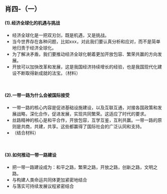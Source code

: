 ##	肖四-（一）

####	(1).经济全球化的机遇与挑战

*	经济全球化是一把双刃剑，既是机遇，又是挑战。
*	当今世界存在各种问题，比如xxx，对此我们要认真分析和应对，而不是简单地归责于经济全球化。
*	为了解决矛盾，我们要推动经济全球化朝着更加开放包容、繁荣共赢的方向发展。
*	开放可以加快改革和发展，这是我国经济持续增长的经验，也是我国现代化建设不断取得新成就的法宝。（材料）

<br/>

####	(2).一带一路为什么会被国际接受

*	一带一路的核心内容是促进基础设施建设，以及互联互通，对接各国政策和发展战略，深化合作，促进发展，实现共同繁荣。这适应了时代的要求。
*	丝路精神的核心是和平合作，开放包容，互学互鉴，互利共赢。一带一路的原则是共商，共建，共享。这些都赢得了国际社会的广泛认同和支持。
*	（结合材料）

<br/>

####	(3).如何推动一带一路建设

*	把一带一路建设成为：和平之路，繁荣之路，开放之路，创新之路，文明之路。
*	与构建人类命运共同体更加紧密地结合
*	与落实可持续发展议程紧密结合

<br/>
